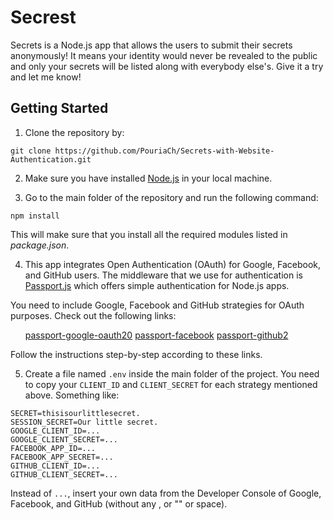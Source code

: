 # Secrest
Secrets is a Node.js app that allows the users to submit their secrets anonymously! It means your identity would never be revealed to the public and only your secrets will be listed along with everybody else's. Give it a try and let me know!

## Getting Started
1. Clone the repository by:

```
git clone https://github.com/PouriaCh/Secrets-with-Website-Authentication.git
```

2. Make sure you have installed <a href="https://nodejs.org/en/download/">Node.js</a> in your local machine.

3. Go to the main folder of the repository and run the following command:

```
npm install
```

This will make sure that you install all the required modules listed in <i>package.json</i>.

4. This app integrates Open Authentication (OAuth) for Google, Facebook, and GitHub users. The middleware that we use for authentication is <a href="http://www.passportjs.org/">Passport.js</a> which offers simple authentication for Node.js apps.

You need to include Google, Facebook and GitHub strategies for OAuth purposes. Check out the following links:

<ul>
  <item><a href="http://www.passportjs.org/packages/passport-google-oauth20/">passport-google-oauth20</a></item>
  <item><a href="http://www.passportjs.org/packages/passport-facebook/">passport-facebook</a></item>
  <item><a href="http://www.passportjs.org/packages/passport-github2/">passport-github2</a></item>
</ul>

Follow the instructions step-by-step according to these links.

5. Create a file named <code>.env</code> inside the main folder of the project. You need to copy your <code>CLIENT_ID</code> and <code>CLIENT_SECRET</code> for each strategy mentioned above. Something like:

```
SECRET=thisisourlittlesecret.
SESSION_SECRET=Our little secret.
GOOGLE_CLIENT_ID=...
GOOGLE_CLIENT_SECRET=...
FACEBOOK_APP_ID=...
FACEBOOK_APP_SECRET=...
GITHUB_CLIENT_ID=...
GITHUB_CLIENT_SECRET=...
```

Instead of <code>...</code>, insert your own data from the Developer Console of Google, Facebook, and GitHub (without any , or "" or space).
